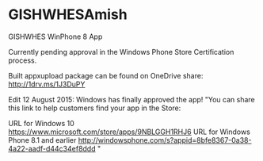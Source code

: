# GISHWHESAmish
GISHWHES WinPhone 8 App

Currently pending approval in the Windows Phone Store Certification process.

Built appxupload package can be found on OneDrive share:
http://1drv.ms/1J3DuPY


Edit 12 August 2015: Windows has finally approved the app!
"You can share this link to help customers find your app in the Store:

URL for Windows 10 https://www.microsoft.com/store/apps/9NBLGGH1RHJ6 
URL for Windows Phone 8.1 and earlier http://windowsphone.com/s?appid=8bfe8367-0a38-4a22-aadf-d44c34ef8ddd 
"
